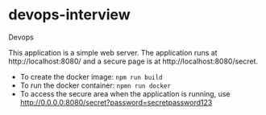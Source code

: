 # devops-interview
Devops 


This application is a simple web server. The application runs at http://localhost:8080/ and a secure page is at http://localhost:8080/secret.

* To create the docker image: `npm run build`
* To run the docker container: `npmn run docker`
* To access the secure area when the application is running, use http://0.0.0.0:8080/secret?password=secretpassword123

